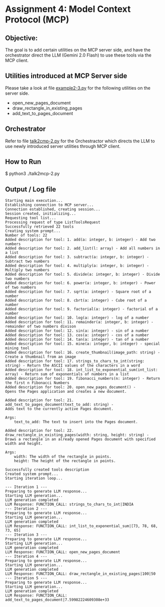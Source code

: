# Assignment 4: Model Context Protocol (MCP)

## Objective:
The goal is to add certain utilities on the MCP server side, and have the orchestrator direct the LLM (Gemini 2.0 Flash) to use these tools via the MCP client.
 
## Utilities introduced at MCP Server side
Please take a look at file [example2-3.py](./example2-3.py) for the following utilities on the server side.
 * open_new_pages_document
 * draw_rectangle_in_existing_pages
 * add_text_to_pages_document

## Orchestrator
Refer to file [talk2cmp-2.py](./talk2cmp-2.py) for the Orchestractor which directs the LLM to use newly introduced server utilities through MCP client.

## How to Run
$ python3 ./talk2mcp-2.py

## Output / Log file
```
Starting main execution...
Establishing connection to MCP server...
Connection established, creating session...
Session created, initializing...
Requesting tool list...
Processing request of type ListToolsRequest
Successfully retrieved 22 tools
Creating system prompt...
Number of tools: 22
Added description for tool: 1. add(a: integer, b: integer) - Add two numbers
Added description for tool: 2. add_list(l: array) - Add all numbers in a list
Added description for tool: 3. subtract(a: integer, b: integer) - Subtract two numbers
Added description for tool: 4. multiply(a: integer, b: integer) - Multiply two numbers
Added description for tool: 5. divide(a: integer, b: integer) - Divide two numbers
Added description for tool: 6. power(a: integer, b: integer) - Power of two numbers
Added description for tool: 7. sqrt(a: integer) - Square root of a number
Added description for tool: 8. cbrt(a: integer) - Cube root of a number
Added description for tool: 9. factorial(a: integer) - factorial of a number
Added description for tool: 10. log(a: integer) - log of a number
Added description for tool: 11. remainder(a: integer, b: integer) - remainder of two numbers divison
Added description for tool: 12. sin(a: integer) - sin of a number
Added description for tool: 13. cos(a: integer) - cos of a number
Added description for tool: 14. tan(a: integer) - tan of a number
Added description for tool: 15. mine(a: integer, b: integer) - special mining tool
Added description for tool: 16. create_thumbnail(image_path: string) - Create a thumbnail from an image
Added description for tool: 17. strings_to_chars_to_int(string: string) - Return the ASCII values of the characters in a word
Added description for tool: 18. int_list_to_exponential_sum(int_list: array) - Return sum of exponentials of numbers in a list
Added description for tool: 19. fibonacci_numbers(n: integer) - Return the first n Fibonacci Numbers
Added description for tool: 20. open_new_pages_document() - 
Opens the Pages application and creates a new document.

Added description for tool: 21. add_text_to_pages_document(text_to_add: string) - 
Adds text to the currently active Pages document.

Args:
    text_to_add: The text to insert into the Pages document.

Added description for tool: 22. draw_rectangle_in_existing_pages(width: string, height: string) - 
Draws a rectangle in an already opened Pages document with specified width and height.

Args:
    width: The width of the rectangle in points.
    height: The height of the rectangle in points.

Successfully created tools description
Created system prompt...
Starting iteration loop...

--- Iteration 1 ---
Preparing to generate LLM response...
Starting LLM generation...
LLM generation completed
LLM Response: FUNCTION_CALL: strings_to_chars_to_int|INDIA
--- Iteration 2 ---
Preparing to generate LLM response...
Starting LLM generation...
LLM generation completed
LLM Response: FUNCTION_CALL: int_list_to_exponential_sum|[73, 78, 68, 73, 65]
--- Iteration 3 ---
Preparing to generate LLM response...
Starting LLM generation...
LLM generation completed
LLM Response: FUNCTION_CALL: open_new_pages_document
--- Iteration 4 ---
Preparing to generate LLM response...
Starting LLM generation...
LLM generation completed
LLM Response: FUNCTION_CALL: draw_rectangle_in_existing_pages|100|50
--- Iteration 5 ---
Preparing to generate LLM response...
Starting LLM generation...
LLM generation completed
LLM Response: FUNCTION_CALL: add_text_to_pages_document|7.59982224609308e+33

```

